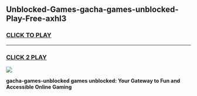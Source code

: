 
## Unblocked-Games-gacha-games-unblocked-Play-Free-axhl3
<h3>
<a href="https://premium76.site?title=gacha-games-unblocked&ref=12A">CLICK TO PLAY</a></h3>
<hr>

<h3>
<a href="https://premium76.site?title=gacha-games-unblocked&ref=12A">CLICK 2 PLAY</a>
  
</h3>

<a href="https://premium76.site?title=gacha-games-unblocked&ref=12A"><img src="https://clearcache.store/games.png"></a>


**gacha-games-unblocked games unblocked: Your Gateway to Fun and Accessible Online Gaming**
